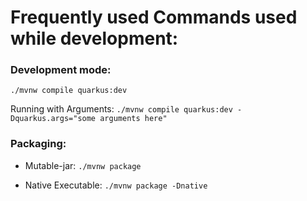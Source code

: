 # Frequently used Commands used while development: 

### Development mode:
`./mvnw compile quarkus:dev `

Running with Arguments:
`./mvnw compile quarkus:dev -Dquarkus.args="some arguments here"`

### Packaging:
- Mutable-jar: `./mvnw package`

- Native Executable: `./mvnw package -Dnative`